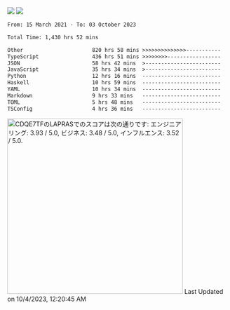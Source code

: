<div>
  <img src="https://github-readme-stats.vercel.app/api?username=naporin0624&count_private=true&show_icons=true" />
  <img src="https://github-readme-stats.vercel.app/api/top-langs/?username=naporin0624&layout=compact&hide=css" />
  <!--START_SECTION:waka-->

```txt
From: 15 March 2021 - To: 03 October 2023

Total Time: 1,430 hrs 52 mins

Other                      820 hrs 58 mins >>>>>>>>>>>>>>-----------   57.38 %
TypeScript                 436 hrs 51 mins >>>>>>>>-----------------   30.53 %
JSON                       58 hrs 42 mins  >------------------------   04.10 %
JavaScript                 35 hrs 34 mins  >------------------------   02.49 %
Python                     12 hrs 16 mins  -------------------------   00.86 %
Haskell                    10 hrs 59 mins  -------------------------   00.77 %
YAML                       10 hrs 34 mins  -------------------------   00.74 %
Markdown                   9 hrs 33 mins   -------------------------   00.67 %
TOML                       5 hrs 48 mins   -------------------------   00.41 %
TSConfig                   4 hrs 36 mins   -------------------------   00.32 %
```

<!--END_SECTION:waka-->
  
  <!--START_SECTION:lapras-card-->
<p ><a href="https://lapras.com/public/CDQE7TF" target="_blank" rel="noopener noreferrer"><img alt="CDQE7TFのLAPRASでのスコアは次の通りです: エンジニアリング: 3.93 / 5.0, ビジネス: 3.48 / 5.0, インフルエンス: 3.52 / 5.0." src="https://lapras-card-generator.vercel.app/api/svg?e=3.93&b=3.48&i=3.52&b1=%23232323&b2=%236d6d6d&i1=%23212121&i2=%23818181&l=ja" width="400" ></a>  
Last Updated on 10/4/2023, 12:20:45 AM</p>
<!--END_SECTION:lapras-card-->
</div>
